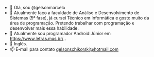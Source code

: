 - 👋 Olá, sou @gelsonmarcelo
- 👀 Atualmente faço a faculdade de Análise e Desenvolvimento de Sistemas (5ª fase), já cursei Técnico em Informática e gosto muito da área de programação. Pretendo trabalhar com programação e desenvolver mais essa habilidade.
- 💞️ Atualmente sou programador Android Júnior em https://www.letras.mus.br/ .
- 💞️ Inglês.
- 📫 E-mail para contato gelsonschikorski@hotmail.com
